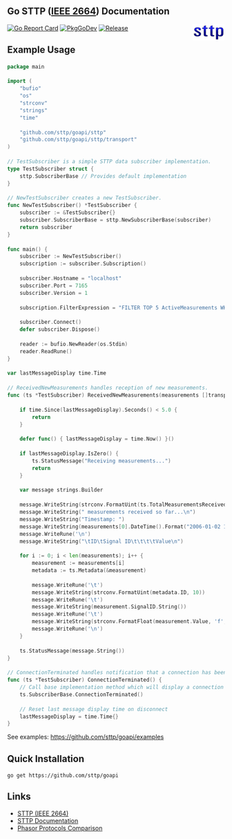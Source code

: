 ## Go STTP ([IEEE 2664](https://standards.ieee.org/project/2664.html)) Documentation

<img align="right" src="img/sttp.png">

[![Go Report Card](https://goreportcard.com/badge/github.com/sttp/goapi)](https://goreportcard.com/report/github.com/sttp/goapi)
[![PkgGoDev](https://pkg.go.dev/badge/github.com/sttp/goapi)](https://pkg.go.dev/github.com/sttp/goapi)
[![Release](https://img.shields.io/github/release/sttp/goapi.svg?style=flat-square)](https://github.com/sttp/goapi/releases/latest)

## Example Usage
```go
package main

import (
    "bufio"
    "os"
    "strconv"
    "strings"
    "time"
    
    "github.com/sttp/goapi/sttp"
    "github.com/sttp/goapi/sttp/transport"
)

// TestSubscriber is a simple STTP data subscriber implementation.
type TestSubscriber struct {
    sttp.SubscriberBase // Provides default implementation
}

// NewTestSubscriber creates a new TestSubscriber.
func NewTestSubscriber() *TestSubscriber {
    subscriber := &TestSubscriber{}
    subscriber.SubscriberBase = sttp.NewSubscriberBase(subscriber)
    return subscriber
}

func main() {
    subscriber := NewTestSubscriber()
    subscription := subscriber.Subscription()

    subscriber.Hostname = "localhost"
    subscriber.Port = 7165
    subscriber.Version = 1

    subscription.FilterExpression = "FILTER TOP 5 ActiveMeasurements WHERE SignalType = 'FREQ'"

    subscriber.Connect()
    defer subscriber.Dispose()

    reader := bufio.NewReader(os.Stdin)
    reader.ReadRune()
}

var lastMessageDisplay time.Time

// ReceivedNewMeasurements handles reception of new measurements.
func (ts *TestSubscriber) ReceivedNewMeasurements(measurements []transport.Measurement) {

    if time.Since(lastMessageDisplay).Seconds() < 5.0 {
        return
    }

    defer func() { lastMessageDisplay = time.Now() }()

    if lastMessageDisplay.IsZero() {
        ts.StatusMessage("Receiving measurements...")
        return
    }

    var message strings.Builder

    message.WriteString(strconv.FormatUint(ts.TotalMeasurementsReceived(), 10))
    message.WriteString(" measurements received so far...\n")
    message.WriteString("Timestamp: ")
    message.WriteString(measurements[0].DateTime().Format("2006-01-02 15:04:05.999999999"))
    message.WriteRune('\n')
    message.WriteString("\tID\tSignal ID\t\t\t\tValue\n")

    for i := 0; i < len(measurements); i++ {
        measurement := measurements[i]
        metadata := ts.Metadata(&measurement)

        message.WriteRune('\t')
        message.WriteString(strconv.FormatUint(metadata.ID, 10))
        message.WriteRune('\t')
        message.WriteString(measurement.SignalID.String())
        message.WriteRune('\t')
        message.WriteString(strconv.FormatFloat(measurement.Value, 'f', 6, 64))
        message.WriteRune('\n')
    }

    ts.StatusMessage(message.String())
}

// ConnectionTerminated handles notification that a connection has been terminated.
func (ts *TestSubscriber) ConnectionTerminated() {
    // Call base implementation method which will display a connection terminated message to stderr
    ts.SubscriberBase.ConnectionTerminated()

    // Reset last message display time on disconnect
    lastMessageDisplay = time.Time{}
}
```

See examples: https://github.com/sttp/goapi/examples

## Quick Installation
```console
go get https://github.com/sttp/goapi
```

## Links

* [STTP (IEEE 2664)](https://standards.ieee.org/project/2664.html)
* [STTP Documentation](https://sttp.github.io/documentation/)
* [Phasor Protocols Comparison](https://www.osti.gov/servlets/purl/1504742)